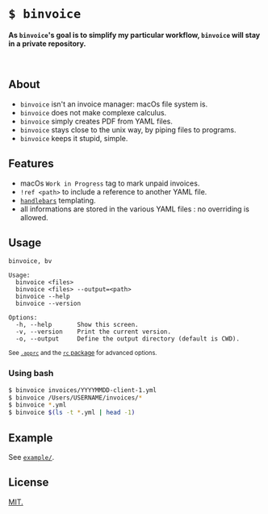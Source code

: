 # `$ binvoice`

**As `binvoice`'s goal is to simplify my particular workflow, `binvoice` will stay in a private repository.**

<br>

## About
- `binvoice` isn't an invoice manager: macOs file system is.
- `binvoice` does not make complexe calculus.
- `binvoice` simply creates PDF from YAML files.
- `binvoice` stays close to the unix way, by piping files to programs.
- `binvoice` keeps it stupid, simple.

## Features
- macOs `Work in Progress` tag to mark unpaid invoices.
- `!ref <path>` to include a reference to another YAML file.
- [`handlebars`](https://github.com/wycats/handlebars.js/) templating.
- all informations are stored in the various YAML files : no overriding is allowed.

## Usage
```
binvoice, bv

Usage:
  binvoice <files>
  binvoice <files> --output=<path>
  binvoice --help
  binvoice --version

Options:
  -h, --help       Show this screen.
  -v, --version    Print the current version.
  -o, --output     Define the output directory (default is CWD).

```
<sup>See [`.apprc`](.apprc) and the [`rc` package](https://github.com/dominictarr/rc#standards) for advanced options.</sup>

### Using bash
```sh
$ binvoice invoices/YYYYMMDD-client-1.yml
$ binvoice /Users/USERNAME/invoices/*
$ binvoice *.yml
$ binvoice $(ls -t *.yml | head -1)
```

## Example

See [`example/`](example).

## License
[MIT.](https://tldrlegal.com/license/mit-license)
